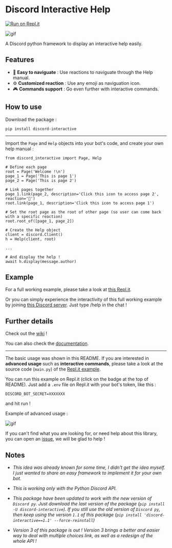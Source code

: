 # Discord Interactive Help

[![Run on Repl.it](https://repl.it/badge/github/astariul/discord_interactive_help)](https://repl.it/github/astariul/discord_interactive_help)

![gif](https://user-images.githubusercontent.com/22237185/53283254-da5a3100-3786-11e9-95cd-cd4dd4859bd2.gif)

A Discord python framework to display an interactive help easily.

## Features

* 🔆 **Easy to naviguate** : Use reactions to naviguate through the Help manual.
* ⚙ **Customized reaction** : Use any emoji as naviguation icon.
* 🎮 **Commands support** : Go even further with interactive commands.

## How to use

Download the package :

`pip install discord-interactive`

---

Import the `Page` and `Help` objects into your bot's code, and create your own help manual :

```
from discord_interactive import Page, Help

# Define each page
root = Page('Welcome !\n')
page_1 = Page('This is page 1')
page_2 = Page('This is page 2')

# Link pages together
page_1.link(page_2, description='Click this icon to access page 2', reaction='💩')
root.link(page_1, description='Click this icon to access page 1')

# Set the root page as the root of other page (so user can come back with a specific reaction)
root.root_of([page_1, page_2])

# Create the Help object
client = discord.Client()
h = Help(client, root)

...

# And display the help !
await h.display(message.author)
```

## Example

For a full working example, please take a look at [this Repl.it](https://repl.it/@NicolasRemond/discordinteractivehelp).

Or you can simply experience the interactivity of this full working example by joining [this Discord server](https://discord.gg/cH6hUbw). Just type /help in the chat !

## Further details

Check out the [wiki](https://github.com/astariul/discord_interactive_help/wiki) !

You can also check the [documentation](https://github.com/astariul/discord_interactive_help/wiki/Documentation).

---

The basic usage was shown in this README. If you are interested in **advanced usage** such as **interactive commands**, please take a look at the source code (`main.py`) of the [Repl.it example](https://repl.it/@NicolasRemond/discordinteractivehelp).

You can run this example on Repl.it (click on the badge at the top of README). Just add a `.env` file on Repl.it with your bot's token, like this :
```
DISCORD_BOT_SECRET=XXXXXXX
```
and hit run !

Example of advanced usage :

![gif](https://user-images.githubusercontent.com/22237185/53492662-c4c56e00-3adc-11e9-8be8-1b10d9f85e8a.gif)

If you can't find what you are looking for, or need help about this library, you can open an [issue](https://github.com/astariul/discord_interactive_help/issues), we will be glad to help !

## Notes

* *This idea was already known for some time, I didn't get the idea myself. I just wanted to share an easy framework to implement it for your own bot.*

* *This is working only with the Python Discord API.*

* *This package have been updated to work with the new version of `Discord py`. Just download the last version of the package (`pip install -U discord-interactive`). If you still use the old version of `Discord py`, then keep using the version `1.1` of this package (`pip install 'discord-interactive==1.1' --force-reinstall`)*

* *Version 3 of this package is out ! Version 3 brings a better and easier way to deal with multiple choices link, as well as a redesign of the whole API !*
